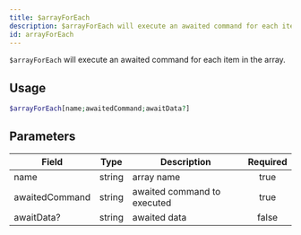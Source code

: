 ```yaml
---
title: $arrayForEach
description: $arrayForEach will execute an awaited command for each item in the array.
id: arrayForEach
---
```


`$arrayForEach` will execute an awaited command for each item in the array.

## Usage

```php
$arrayForEach[name;awaitedCommand;awaitData?]
```

## Parameters

| Field     | Type     | Description                                                        | Required |
|-----------|----------|--------------------------------------------------------------------|:--------:|
| name      | string   | array name                                                          |   true   |
| awaitedCommand | string | awaited command to executed      |  true   |
| awaitData? | string | awaited data                                            |  false   |